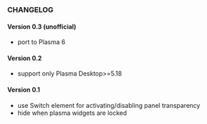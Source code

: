 ### CHANGELOG

#### Version 0.3 (unofficial)
* port to Plasma 6

#### Version 0.2
* support only Plasma Desktop>=5.18

#### Version 0.1

* use Switch element for activating/disabling panel transparency
* hide when plasma widgets are locked

